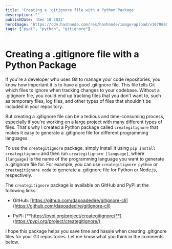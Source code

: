 ```yaml
---
title: 'Creating a .gitignore file with a Python Package'
description: ""
publishDate: 'Dec 10 2022'
heroImage: 'https://cdn.hashnode.com/res/hashnode/image/upload/v1670680984957/gVrNjd4udL.jpeg?w=1600&h=840&fit=crop&crop=entropy&auto=compress,format&format=webp'
tags: ["pypi", "python", "gitignore"]
---
```


# Creating a .gitignore file with a Python Package

If you're a developer who uses Git to manage your code repositories, you know how important it is to have a good .gitignore file. This file tells Git which files to ignore when tracking changes to your codebase. Without a .gitignore file, you could end up tracking files that you don't want to, such as temporary files, log files, and other types of files that shouldn't be included in your repository.

But creating a .gitignore file can be a tedious and time-consuming process, especially if you're working on a large project with many different types of files. That's why I created a Python package called `creategitignore` that makes it easy to generate a .gitignore file for different programming languages.

To use the `creategitignore` package, simply install it using `pip install creategitignore` and then run `creategitignore [language]`, where `[language]` is the name of the programming language you want to generate a .gitignore file for. For example, you can use `creategitignore python` or `creategitignore node` to generate a .gitignore file for Python or Node.js, respectively.

The `creategitignore` package is available on GitHub and PyPI at the following links:

* GitHub: [https://github.com/dapoadedire/gitignore-cli](https://github.com/dapoadedire/gitignore-cli)

* PyPI: [**https://pypi.org/project/creategitignore/**](https://pypi.org/project/creategitignore/)

I hope this package helps you save time and hassle when creating .gitignore files for your Git repositories. Let me know what you think in the comments below.

